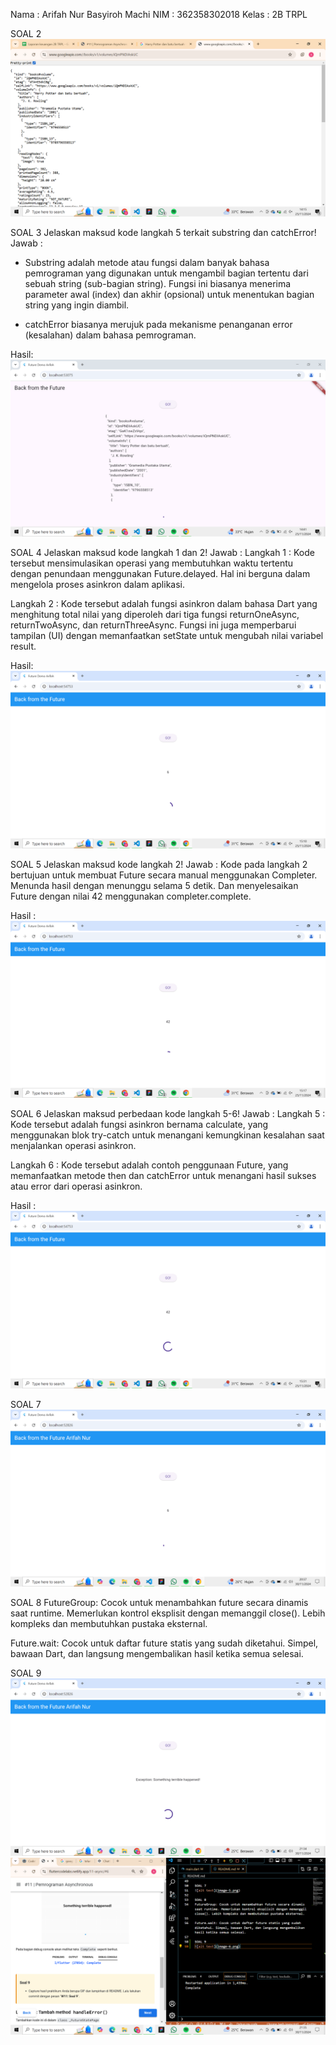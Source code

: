 Nama : Arifah Nur Basyiroh Machi 
NIM : 362358302018
Kelas : 2B TRPL

SOAL 2
![alt text](image.png)

SOAL 3
Jelaskan maksud kode langkah 5 terkait substring dan catchError!
Jawab :
- Substring adalah metode atau fungsi dalam banyak bahasa pemrograman yang digunakan untuk mengambil bagian tertentu dari sebuah string (sub-bagian string). Fungsi ini biasanya menerima parameter awal (index) dan akhir (opsional) untuk menentukan bagian string yang ingin diambil.

- catchError biasanya merujuk pada mekanisme penanganan error (kesalahan) dalam bahasa pemrograman.

Hasil:
![alt text](image-1.png)

SOAL 4
Jelaskan maksud kode langkah 1 dan 2!
Jawab :
Langkah 1 :
Kode tersebut mensimulasikan operasi yang membutuhkan waktu tertentu dengan penundaan menggunakan Future.delayed. Hal ini berguna dalam mengelola proses asinkron dalam aplikasi.

Langkah 2 : 
Kode tersebut adalah fungsi asinkron dalam bahasa Dart yang menghitung total nilai yang diperoleh dari tiga fungsi returnOneAsync, returnTwoAsync, dan returnThreeAsync. Fungsi ini juga memperbarui tampilan (UI) dengan memanfaatkan setState untuk mengubah nilai variabel result.

Hasil:
![alt text](image-2.png)

SOAL 5
Jelaskan maksud kode langkah 2!
Jawab :
Kode pada langkah 2 bertujuan untuk membuat Future secara manual menggunakan Completer. Menunda hasil dengan menunggu selama 5 detik. Dan menyelesaikan Future dengan nilai 42 menggunakan completer.complete.

Hasil :
![alt text](image-3.png)

SOAL 6
Jelaskan maksud perbedaan kode langkah 5-6!
Jawab :
Langkah 5 :
Kode tersebut adalah fungsi asinkron bernama calculate, yang menggunakan blok try-catch untuk menangani kemungkinan kesalahan saat menjalankan operasi asinkron.

Langkah 6 :
Kode tersebut adalah contoh penggunaan Future, yang memanfaatkan metode then dan catchError untuk menangani hasil sukses atau error dari operasi asinkron. 

Hasil :
![alt text](image-4.png)

SOAL 7
![alt text](image-5.png)

SOAL 8
FutureGroup: Cocok untuk menambahkan future secara dinamis saat runtime. Memerlukan kontrol eksplisit dengan memanggil close(). Lebih kompleks dan membutuhkan pustaka eksternal.

Future.wait: Cocok untuk daftar future statis yang sudah diketahui. Simpel, bawaan Dart, dan langsung mengembalikan hasil ketika semua selesai.

SOAL 9
![alt text](image-6.png)
![alt text](image-7.png)

